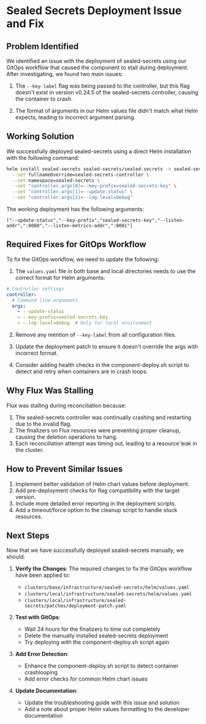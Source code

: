 # Sealed Secrets Deployment Issue and Fix

## Problem Identified

We identified an issue with the deployment of sealed-secrets using our GitOps workflow that caused the component to stall during deployment. After investigating, we found two main issues:

1. The `--key-label` flag was being passed to the controller, but this flag doesn't exist in version v0.24.5 of the sealed-secrets controller, causing the container to crash.

2. The format of arguments in our Helm values file didn't match what Helm expects, leading to incorrect argument parsing.

## Working Solution

We successfully deployed sealed-secrets using a direct Helm installation with the following command:

```bash
helm install sealed-secrets sealed-secrets/sealed-secrets -n sealed-secrets \
  --set fullnameOverride=sealed-secrets-controller \
  --set namespace=sealed-secrets \
  --set "controller.args[0]=--key-prefix=sealed-secrets-key" \
  --set "controller.args[1]=--update-status" \
  --set "controller.args[2]=--log-level=debug"
```

The working deployment has the following arguments:
```
["--update-status","--key-prefix","sealed-secrets-key","--listen-addr",":8080","--listen-metrics-addr",":8081"]
```

## Required Fixes for GitOps Workflow

To fix the GitOps workflow, we need to update the following:

1. The `values.yaml` file in both base and local directories needs to use the correct format for Helm arguments:

```yaml
# Controller settings
controller:
  # Command line arguments
  args:
    - --update-status
    - --key-prefix=sealed-secrets-key
    - --log-level=debug  # Only for local environment
```

2. Remove any mention of `--key-label` from all configuration files.

3. Update the deployment patch to ensure it doesn't override the args with incorrect format.

4. Consider adding health checks in the component-deploy.sh script to detect and retry when containers are in crash loops.

## Why Flux Was Stalling

Flux was stalling during reconciliation because:

1. The sealed-secrets controller was continually crashing and restarting due to the invalid flag.
2. The finalizers on Flux resources were preventing proper cleanup, causing the deletion operations to hang.
3. Each reconciliation attempt was timing out, leading to a resource leak in the cluster.

## How to Prevent Similar Issues

1. Implement better validation of Helm chart values before deployment.
2. Add pre-deployment checks for flag compatibility with the target version.
3. Include more detailed error reporting in the deployment scripts.
4. Add a timeout/force option to the cleanup script to handle stuck resources.

## Next Steps

Now that we have successfully deployed sealed-secrets manually, we should:

1. **Verify the Changes**: The required changes to fix the GitOps workflow have been applied to:
   - `clusters/base/infrastructure/sealed-secrets/helm/values.yaml`
   - `clusters/local/infrastructure/sealed-secrets/helm/values.yaml`
   - `clusters/local/infrastructure/sealed-secrets/patches/deployment-patch.yaml`

2. **Test with GitOps**:
   - Wait 24 hours for the finalizers to time out completely
   - Delete the manually installed sealed-secrets deployment
   - Try deploying with the component-deploy.sh script again

3. **Add Error Detection**:
   - Enhance the component-deploy.sh script to detect container crashlooping
   - Add error checks for common Helm chart issues

4. **Update Documentation**:
   - Update the troubleshooting guide with this issue and solution
   - Add a note about proper Helm values formatting to the developer documentation 